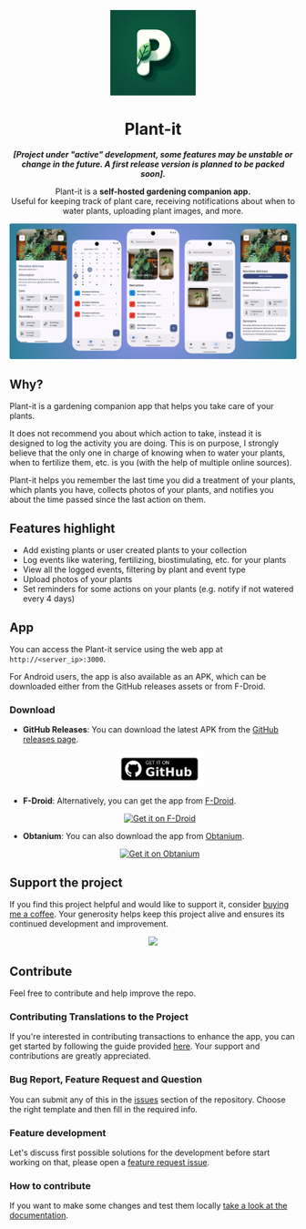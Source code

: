 <p align="center">
  <img width="150px" src="https://github.com/MDeLuise/plant-it/blob/main/images/plant-it-logo.png?raw=true" title="Plant-it">
</p>

<h1 align="center">Plant-it</h1>

<p align="center"><i><b>[Project under "active" development, some features may be unstable or change in the future. A first release version is planned to be packed soon].</b></i></p>
<p align="center">Plant-it is a <b>self-hosted gardening companion app.</b><br>Useful for keeping track of plant care, receiving notifications about when to water plants, uploading plant images, and more.</p>

<img src="https://github.com/MDeLuise/plant-it/blob/main/images/banner.png?raw=true">

## Why?
Plant-it is a gardening companion app that helps you take care of your plants.

It does not recommend you about which action to take, instead it is designed to log the activity you are doing.
This is on purpose, I strongly believe that the only one in charge of knowing when to water your plants, when to fertilize them, etc. is you (with the help of multiple online sources).

Plant-it helps you remember the last time you did a treatment of your plants, which plants you have, collects photos of your plants, and notifies you about the time passed since the last action on them.


## Features highlight
* Add existing plants or user created plants to your collection
* Log events like watering, fertilizing, biostimulating, etc. for your plants
* View all the logged events, filtering by plant and event type
* Upload photos of your plants
* Set reminders for some actions on your plants (e.g. notify if not watered every 4 days)

## App
You can access the Plant-it service using the web app at `http://<server_ip>:3000`.

For Android users, the app is also available as an APK, which can be downloaded either from the GitHub releases assets or from F-Droid.

### Download
- **GitHub Releases**: You can download the latest APK from the [GitHub releases page](https://github.com/MDeLuise/plant-it/releases/latest).
  <p align="center">
    <a href="https://github.com/MDeLuise/plant-it/releases/latest"><img src="https://raw.githubusercontent.com/Kunzisoft/Github-badge/main/get-it-on-github.png" alt="Get it on GitHub" height="60" style="max-width: 200px"></a>
  </p>

- **F-Droid**: Alternatively, you can get the app from [F-Droid](https://f-droid.org/packages/com.github.mdeluise.plantit/).
  <p align="center">
    <a href="https://f-droid.org/packages/com.github.mdeluise.plantit" rel="nofollow"><img src="https://upload.wikimedia.org/wikipedia/commons/thumb/a/a3/Get_it_on_F-Droid_%28material_design%29.svg/2880px-Get_it_on_F-Droid_%28material_design%29.svg.png" alt="Get it on F-Droid" height=40 ></a>
  </p>

- **Obtanium**: You can also download the app from [Obtanium](http://apps.obtainium.imranr.dev/redirect.html?r=obtainium://add/https://github.com/MDeLuise/plant-it).
  <p align="center">
      <a href="http://apps.obtainium.imranr.dev/redirect.html?r=obtainium://add/https://github.com/MDeLuise/plant-it" rel="nofollow"><img src="https://raw.githubusercontent.com/ImranR98/Obtainium/main/assets/graphics/badge_obtainium.png" alt="Get it on Obtanium" height=40 ></a>
    </p>

## Support the project
If you find this project helpful and would like to support it, consider [buying me a coffee](https://www.buymeacoffee.com/mdeluise). Your generosity helps keep this project alive and ensures its continued development and improvement.
<p align="center">
  <a href="https://www.buymeacoffee.com/mdeluise" target="_blank"><img width="150px" src="images/bmc-button.png"></a>
</p>

## Contribute
Feel free to contribute and help improve the repo.

### Contributing Translations to the Project
If you're interested in contributing transactions to enhance the app, you can get started by following the guide provided [here](https://github.com/MDeLuise/plant-it/discussions/148). Your support and contributions are greatly appreciated.


### Bug Report, Feature Request and Question
You can submit any of this in the [issues](https://github.com/MDeLuise/plant-it/issues/new/choose) section of the repository. Choose the right template and then fill in the required info.

### Feature development
Let's discuss first possible solutions for the development before start working on that, please open a [feature request issue](https://github.com/MDeLuise/plant-it/issues/new?assignees=&labels=Status:+Created,Type:+Feature+Request&projects=&template=feature_request.yml).

### How to contribute
If you want to make some changes and test them locally <a href="https://docs.plant-it.org/latest/support/#contributing">take a look at the documentation</a>.

